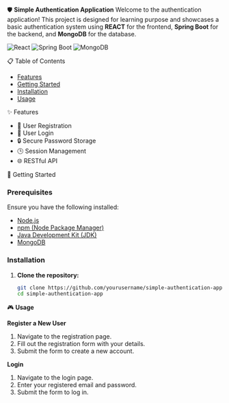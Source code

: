 🛡️ **Simple Authentication Application**
Welcome to the authentication application! This project is designed for learning purpose and showcases a basic
authentication system using **REACT** for the frontend, **Spring Boot** for the backend, and **MongoDB** for 
the database.

![React](https://img.shields.io/badge/Frontend-React-61DAFB?logo=react)
![Spring Boot](https://img.shields.io/badge/Backend-Spring%20Boot-6DB33F?logo=springboot)
![MongoDB](https://img.shields.io/badge/Database-MongoDB-47A248?logo=mongodb)

📋 Table of Contents
- [Features](#features)
- [Getting Started](#getting-started)
- [Installation](#installation)
- [Usage](#usage)

✨ Features
- 📝 User Registration
- 🔐 User Login
- 🔒 Secure Password Storage
- 🕒 Session Management
- 🌐 RESTful API

🚀 Getting Started

### Prerequisites
Ensure you have the following installed:
- [Node.js](https://nodejs.org/)
- [npm (Node Package Manager)](https://www.npmjs.com/)
- [Java Development Kit (JDK)](https://www.oracle.com/java/technologies/javase-jdk11-downloads.html)
- [MongoDB](https://www.mongodb.com/try/download/community)

### Installation

1. **Clone the repository:**
   ```bash
   git clone https://github.com/yourusername/simple-authentication-app.git
   cd simple-authentication-app

🎮 **Usage**
  
  **Register a New User**
  
1. Navigate to the registration page.
2. Fill out the registration form with your details.
3. Submit the form to create a new account.

  **Login**

1. Navigate to the login page.
2. Enter your registered email and password.
3. Submit the form to log in.
